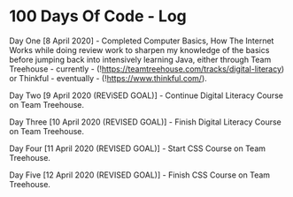 # 100 Days Of Code - Log

Day One [8 April 2020] - Completed Computer Basics, How The Internet Works while doing review work to sharpen my knowledge of the basics before jumping back into intensively learning Java, either through Team Treehouse - currently - (!https://teamtreehouse.com/tracks/digital-literacy) or Thinkful - eventually - (!https://www.thinkful.com/).

Day Two [9 April 2020 (REViSED GOAL)] - Continue Digital Literacy Course on Team Treehouse.

Day Three [10 April 2020 (REVISED GOAL)] - Finish Digital Literacy Course on Team Treehouse.

Day Four [11 April 2020 (REVISED GOAL)] - Start CSS Course on Team Treehouse.

Day Five [12 April 2020 (REVISED GOAL)] - Finish CSS Course on Team Treehouse.